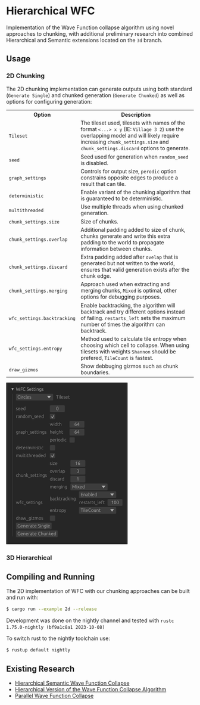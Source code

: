 # Hierarchical WFC

Implementation of the Wave Function collapse algorithm using novel approaches to chunking, with additional preliminary research into combined Hierarchical and Semantic extensions located on the `3d` branch.

## Usage

### 2D Chunking

The 2D chunking implementation can generate outputs using both standard (`Generate Single`) and chunked generation (`Generate Chunked`) as well as options for configuring generation:

<table >
  <th>Option</th>
  <th>Description</th>

  <tr> 
    <td><code>Tileset</code></td>  
    <td> 
      The tileset used, tilesets with names of the format <code><...> x y</code> (IE: <code>Village 3 2</code>) use the overlapping model and will likely require increasing <code>chunk_settings.size</code> and <code>chunk_settings.discard</code> options to generate.
    </td> 
  </tr>
  <tr> 
    <td><code>seed</code></td> 
    <td> 
      Seed used for generation when <code>random_seed</code> is disabled.
    </td> 
  </tr>   
  <tr>
    <td><code>graph_settings</code></td> 
    <td>
      Controls for output size, <code>perodic</code> option constrains opposite edges to produce a result that can tile.
    </td>
  </tr>
  <tr>
    <td><code>deterministic</code></td> 
    <td>
      Enable variant of the chunking algorithm that is guaranteed to be deterministic.
    </td>
  </tr>
  <tr>
    <td><code>multithreaded</code></td> 
    <td>
      Use multiple threads when using chunked generation.
    </td>
  </tr>
  <tr>
    <td><code>chunk_settings.size</code></td> 
    <td> 
      Size of chunks.
    </td>
  </tr>
  <tr>
    <td><code>chunk_settings.overlap</code></td> 
    <td>
    Additional padding added to size of chunk, chunks generate and write this extra padding to the world to propagate information between chunks.
    </td>
  </tr>
  <tr>
    <td><code>chunk_settings.discard</code></td> 
    <td> 
      Extra padding added after <code>ovelap</code> that is generated but not written to the world, ensures that valid generation exists after the chunk edge.
    </td>
  </tr>
  <tr>
    <td><code>chunk_settings.merging</code></td> 
    <td>
      Approach used when extracting and merging chunks, <code>Mixed</code> is optimal, other options for debugging purposes. 
    </td>
  </tr>
    <tr>
    <td><code>wfc_settings.backtracking</code></td> 
    <td>
      Enable backtracking, the algorithm will backtrack and try different options instead of failing. <code>restarts_left</code> sets the maximum number of times the algorithm can backtrack. 
    </td>
  </tr>
  </tr>
    <tr>
    <td><code>wfc_settings.entropy</code></td> 
    <td>
      Method used to calculate tile entropy when choosing which cell to collapse. When using tilesets with weights <code>Shannon</code> should be prefered, <code>TileCount</code> is fastest.
    </td>
  </tr>
  </tr>
    <tr>
    <td><code>draw_gizmos</code></td> 
    <td>
      Show debbuging gizmos such as chunk boundaries. 
    </td>
  </tr>
</table>

![Alt text](image.png)

### 3D Hierarchical

## Compiling and Running

The 2D implementation of WFC with our chunking approaches can be built and run with:

```bash
$ cargo run --example 2d --release
```

Development was done on the nightly channel and tested with `rustc 1.75.0-nightly (bf9a1c8a1 2023-10-08)`

To switch rust to the nightly toolchain use:

```bash
$ rustup default nightly
```

## Existing Research

- [Hierarchical Semantic Wave Function Collapse](https://dl.acm.org/doi/pdf/10.1145/3582437.3587209)
- [Hierarchical Version of the Wave Function Collapse Algorithm](https://dspace.cuni.cz/handle/20.500.11956/181572)
- [Parallel Wave Function Collapse](https://amylh.github.io/WaveCollapseGen/texts/wfc-report.pdf)
